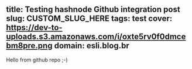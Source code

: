 title: Testing hashnode Github integration post
slug: CUSTOM_SLUG_HERE
tags: test
cover: https://dev-to-uploads.s3.amazonaws.com/i/oxte5rv0f0dmcebm8pre.png
domain: esli.blog.br
---
Hello from github repo ;-)
